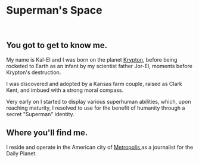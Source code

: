 <!DOCTYPE html>
<html>
<link rel="stylesheet" type="text/css" href="style.css">
<body>
  <h1> Superman's Space </h1>
  <img src=""/>
  <h2> You got to get to know me. </h2>
  <p> My name is Kal-El and I was born on the planet <a href="page1.html">Krypton</a>,
    before being rocketed to Earth as an infant by my scientist father Jor-El, moments before Krypton's destruction.</p>
  <p> I was discovered and adopted by a Kansas farm couple, raised as Clark Kent, and imbued with a strong moral compass.</p>
  <p> Very early on I started to display various superhuman abilities, which, upon reaching maturity, I resolved to use for the benefit of humanity through a secret "Superman" identity.</p>
  
  <h2> Where  you'll find me. </h2>
  <p> I reside and operate in the American city of <a href="https://en.wikipedia.org/wiki/Metropolis_(comics)"> Metropolis </a>
  as a journalist for the Daily Planet.</p>
      
</body>
</html>
